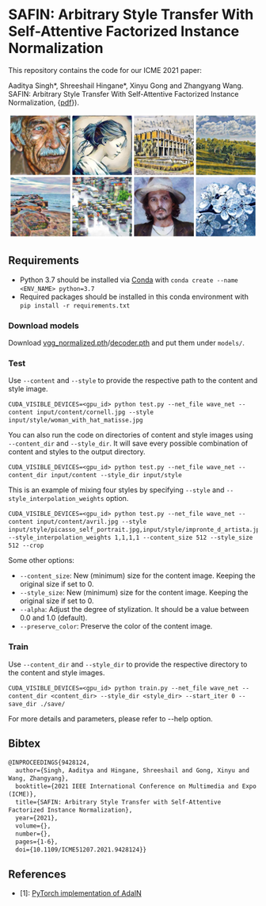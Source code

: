 # SAFIN: Arbitrary Style Transfer With Self-Attentive Factorized Instance Normalization

This repository contains the code for our ICME 2021 paper:

Aaditya Singh*, Shreeshail Hingane*, Xinyu Gong and Zhangyang Wang. SAFIN: Arbitrary Style Transfer With Self-Attentive Factorized Instance Normalization, {[pdf](https://aaditya-singh.github.io/data/SAFIN.pdf)}).

![Results](results.jpg)


## Requirements
* Python 3.7 should be installed via [Conda](https://docs.conda.io/projects/miniconda/en/latest/) with `conda create --name <ENV_NAME> python=3.7`
* Required packages should be installed in this conda environment with `pip install -r requirements.txt`

### Download models
Download [vgg_normalized.pth](https://www.dropbox.com/s/2elilhldqtqcumr/vgg_normalised.pth?dl=0)/[decoder.pth](https://www.dropbox.com/s/xveyz1yktk8s9l5/decoder.pth.tar?dl=0) and put them under `models/`.

### Test
Use `--content` and `--style` to provide the respective path to the content and style image.
```
CUDA_VISIBLE_DEVICES=<gpu_id> python test.py --net_file wave_net --content input/content/cornell.jpg --style input/style/woman_with_hat_matisse.jpg
```

You can also run the code on directories of content and style images using `--content_dir` and `--style_dir`. It will save every possible combination of content and styles to the output directory.
```
CUDA_VISIBLE_DEVICES=<gpu_id> python test.py --net_file wave_net --content_dir input/content --style_dir input/style
```

This is an example of mixing four styles by specifying `--style` and `--style_interpolation_weights` option.
```
CUDA_VISIBLE_DEVICES=<gpu_id> python test.py --net_file wave_net --content input/content/avril.jpg --style input/style/picasso_self_portrait.jpg,input/style/impronte_d_artista.jpg,input/style/trial.jpg,input/style/antimonocromatismo.jpg --style_interpolation_weights 1,1,1,1 --content_size 512 --style_size 512 --crop
```

Some other options:
* `--content_size`: New (minimum) size for the content image. Keeping the original size if set to 0.
* `--style_size`: New (minimum) size for the content image. Keeping the original size if set to 0.
* `--alpha`: Adjust the degree of stylization. It should be a value between 0.0 and 1.0 (default).
* `--preserve_color`: Preserve the color of the content image.


### Train
Use `--content_dir` and `--style_dir` to provide the respective directory to the content and style images.
```
CUDA_VISIBLE_DEVICES=<gpu_id> python train.py --net_file wave_net --content_dir <content_dir> --style_dir <style_dir> --start_iter 0 --save_dir ./save/
```

For more details and parameters, please refer to --help option.

## Bibtex
```
@INPROCEEDINGS{9428124,
  author={Singh, Aaditya and Hingane, Shreeshail and Gong, Xinyu and Wang, Zhangyang},
  booktitle={2021 IEEE International Conference on Multimedia and Expo (ICME)}, 
  title={SAFIN: Arbitrary Style Transfer with Self-Attentive Factorized Instance Normalization}, 
  year={2021},
  volume={},
  number={},
  pages={1-6},
  doi={10.1109/ICME51207.2021.9428124}}
```

## References
- [1]: [PyTorch implementation of AdaIN](https://github.com/naoto0804/pytorch-AdaIN)
